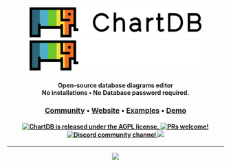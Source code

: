 <h1 align="center">
  <a href="https://chartdb.io#gh-light-mode-only">
    <img src="https://github.com/chartdb/chartdb/blob/main/src/assets/logo-light.png" width="400" height="70" alt="ChartDB">
  </a>
  <a href="https://chartdb.io##gh-dark-mode-only">
    <img src="https://github.com/chartdb/chartdb/blob/main/src/assets/logo-dark.png" width="400" height="70" alt="ChartDB">
  </a>
  <br>
</h1>

<p align="center">
  <b>Open-source database diagrams editor</b> <br />
  <b>No installations • No Database password required.</b> <br />
</p>

<h3 align="center">
  <a href="https://discord.gg/QeFwyWSKwC">Community</a>  &bull;
  <a href="https://www.chartdb.io?ref=github_readme">Website</a>  &bull;
  <a href="https://chartdb.io/templates?ref=github_readme">Examples</a>  &bull;
  <a href="https://app.chartdb.io?ref=github_readme">Demo</a>
</h3>

<h4 align="center">
  <a href="https://github.com/chartdb/chartdb?tab=AGPL-3.0-1-ov-file#readme">
    <img src="https://img.shields.io/github/license/chartdb/chartdb?color=blue" alt="ChartDB is released under the AGPL license." />
  </a>
  <a href="https://github.com/chartdb/chartdb/blob/main/CONTRIBUTING.md">
    <img src="https://img.shields.io/badge/PRs-Welcome-brightgreen" alt="PRs welcome!" />
  </a>
  <a href="https://discord.gg/QeFwyWSKwC">
    <img src="https://img.shields.io/discord/1277047413705670678?color=5865F2&label=Discord&logo=discord&logoColor=white" alt="Discord community channel" />
  </a>
  <a href="https://x.com/chartdb_io">
    <img src="https://img.shields.io/twitter/follow/ChartDB?style=social"/>
  </a>

</h4>

---

<p align="center">
  <img width='700px' src="./public/chartdb.png">
</p>